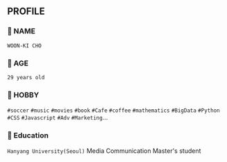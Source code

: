 ## PROFILE

### 💬 NAME
`WOON-KI CHO`


### 💬 AGE
`29 years old`


### 💬 HOBBY
`#soccer` `#music` `#movies` `#book` `#Cafe` `#coffee` `#mathematics` `#BigData` `#Python` `#CSS` `#Javascript` `#Adv` `#Marketing`...


### 💬 Education
`Hanyang University(Seoul)` 
Media Communication Master's student



